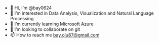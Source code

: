 - 👋 Hi, I’m @bay0624
- 👀 I’m interested in Data Analysis, Visualization and Natural Language Processing
- 🌱 I’m currently learning Microsoft Azure
- 💞️ I’m looking to collaborate on git
- 📫 How to reach me bay.olu87@gmail.com

<!---
bay0624/bay0624 is a ✨ special ✨ repository because its `README.md` (this file) appears on your GitHub profile.
You can click the Preview link to take a look at your changes.
--->
